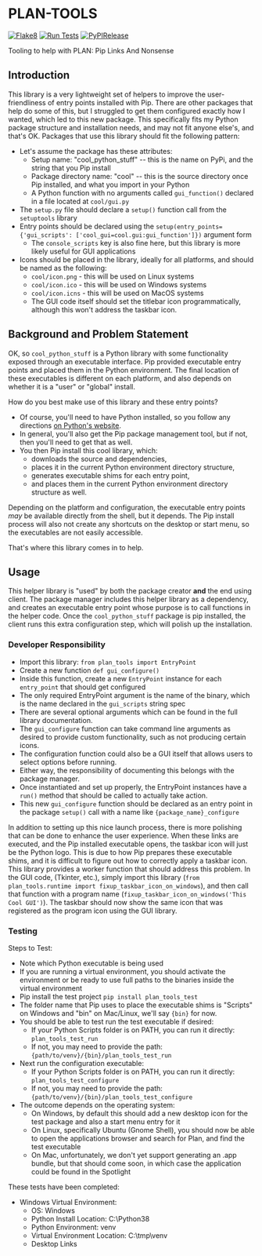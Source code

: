 # PLAN-TOOLS

[![Flake8](https://github.com/Myoldmopar/PLAN-Tools/actions/workflows/flake8.yml/badge.svg)](https://github.com/Myoldmopar/PLAN-Tools/actions/workflows/flake8.yml)
[![Run Tests](https://github.com/Myoldmopar/PLAN-Tools/actions/workflows/test.yml/badge.svg)](https://github.com/Myoldmopar/PLAN-Tools/actions/workflows/test.yml)
[![PyPIRelease](https://github.com/Myoldmopar/PLAN-Tools/actions/workflows/release.yml/badge.svg)](https://github.com/Myoldmopar/PLAN-Tools/actions/workflows/release.yml)

Tooling to help with PLAN: Pip Links And Nonsense

## Introduction

This library is a very lightweight set of helpers to improve the user-friendliness of entry points installed with Pip.
There are other packages that help do some of this, but I struggled to get them configured exactly how I wanted, which led to this new package.
This specifically fits my Python package structure and installation needs, and may not fit anyone else's, and that's OK.
Packages that use this library should fit the following pattern:

 - Let's assume the package has these attributes:
   - Setup name: "cool_python_stuff" -- this is the name on PyPi, and the string that you Pip install
   - Package directory name: "cool" -- this is the source directory once Pip installed, and what you import in your Python
   - A Python function with no arguments called `gui_function()` declared in a file located at `cool/gui.py`
 - The `setup.py` file should declare a `setup()` function call from the `setuptools` library
 - Entry points should be declared using the `setup(entry_points={'gui_scripts': ['cool_gui=cool.gui:gui_function']})` argument form
   - The `console_scripts` key is also fine here, but this library is more likely useful for GUI applications  
 - Icons should be placed in the library, ideally for all platforms, and should be named as the following:
   - `cool/icon.png` - this will be used on Linux systems
   - `cool/icon.ico` - this will be used on Windows systems
   - `cool/icon.icns` - this will be used on MacOS systems
   - The GUI code itself should set the titlebar icon programmatically, although this won't address the taskbar icon. 

## Background and Problem Statement

OK, so `cool_python_stuff` is a Python library with some functionality exposed through an executable interface.
Pip provided executable entry points and placed them in the Python environment.
The final location of these executables is different on each platform, and also depends on whether it is a "user" or "global" install.

How do you best make use of this library and these entry points?

- Of course, you'll need to have Python installed, so you follow any directions [on Python's website](https://www.python.org/).
- In general, you'll also get the Pip package management tool, but if not, then you'll need to get that as well.
- You then Pip install this cool library, which:
  - downloads the source and dependencies,
  - places it in the current Python environment directory structure,
  - generates executable shims for each entry point,
  - and places them in the current Python environment directory structure as well.

Depending on the platform and configuration, the executable entry points _may_ be available directly from the shell, but it depends.
The Pip install process will also not create any shortcuts on the desktop or start menu, so the executables are not easily accessible.

That's where this library comes in to help.

## Usage

This helper library is "used" by both the package creator **and** the end using client.
The package manager includes this helper library as a dependency, and creates an executable entry point whose purpose is to call functions in the helper code.
Once the `cool_python_stuff` package is pip installed, the client runs this extra configuration step, which will polish up the installation.

### Developer Responsibility

- Import this library: `from plan_tools import EntryPoint`
- Create a new function `def gui_configure()`
- Inside this function, create a new `EntryPoint` instance for each `entry_point` that should get configured
- The only required EntryPoint argument is the name of the binary, which is the name declared in the `gui_scripts` string spec
- There are several optional arguments which can be found in the full library documentation.
- The `gui_configure` function can take command line arguments as desired to provide custom functionality, such as not producing certain icons.
- The configuration function could also be a GUI itself that allows users to select options before running.
- Either way, the responsibility of documenting this belongs with the package manager. 
- Once instantiated and set up properly, the EntryPoint instances have a `run()` method that should be called to actually take action. 
- This new `gui_configure` function should be declared as an entry point in the package `setup()` call with a name like `{package_name}_configure`

In addition to setting up this nice launch process, there is more polishing that can be done to enhance the user experience.
When these links are executed, and the Pip installed executable opens, the taskbar icon will just be the Python logo.
This is due to how Pip prepares these executable shims, and it is difficult to figure out how to correctly apply a taskbar icon.
This library provides a worker function that should address this problem.
In the GUI code, (Tkinter, etc.), simply import this library (`from plan_tools.runtime import fixup_taskbar_icon_on_windows`),
and then call that function with a program name (`fixup_taskbar_icon_on_windows('This Cool GUI')`).
The taskbar should now show the same icon that was registered as the program icon using the GUI library. 

### Testing

Steps to Test:

- Note which Python executable is being used
- If you are running a virtual environment, you should activate the environment or be ready to use full paths to the binaries inside the virtual environment
- Pip install the test project `pip install plan_tools_test`
- The folder name that Pip uses to place the executable shims is "Scripts" on Windows and "bin" on Mac/Linux, we'll say `{bin}` for now.
- You should be able to test run the test executable if desired: 
  - If your Python Scripts folder is on PATH, you can run it directly: `plan_tools_test_run`
  - If not, you may need to provide the path: `{path/to/venv}/{bin}/plan_tools_test_run` 
- Next run the configuration executable:
  - If your Python Scripts folder is on PATH, you can run it directly: `plan_tools_test_configure`
  - If not, you may need to provide the path: `{path/to/venv}/{bin}/plan_tools_test_configure`
- The outcome depends on the operating system:
  - On Windows, by default this should add a new desktop icon for the test package and also a start menu entry for it
  - On Linux, specifically Ubuntu (Gnome Shell), you should now be able to open the applications browser and search for Plan, and find the test executable
  - On Mac, unfortunately, we don't yet support generating an .app bundle, but that should come soon, in which case the application could be found in the Spotlight

These tests have been completed:

- Windows Virtual Environment:
  - OS: Windows
  - Python Install Location: C:\Python38
  - Python Environment: venv
  - Virtual Environment Location: C:\tmp\venv
  - Desktop Links
